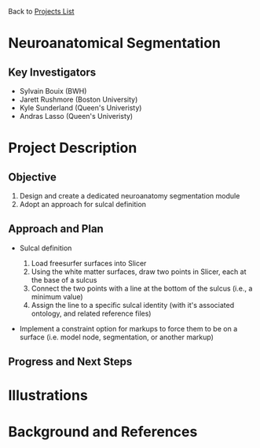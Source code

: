 Back to [Projects List](../../README.md#ProjectsList)

# Neuroanatomical Segmentation

## Key Investigators

- Sylvain Bouix (BWH)
- Jarett Rushmore (Boston University)
- Kyle Sunderland (Queen's Univeristy)
- Andras Lasso (Queen's Univeristy)

# Project Description

<!-- Add a short paragraph describing the project. -->

## Objective

<!-- Describe here WHAT you would like to achieve (what you will have as end result). -->
1. Design and create a dedicated neuroanatomy segmentation module 
1. Adopt an approach for sulcal definition

## Approach and Plan

<!-- Describe here HOW you would like to achieve the objectives stated above. -->
- Sulcal definition
  1. Load freesurfer surfaces into Slicer
  1. Using the white matter surfaces, draw two points in Slicer, each at the base of a sulcus
  1. Connect the two points with a line at the bottom of the sulcus (i.e., a minimum value)
  1. Assign the line to a specific sulcal identity (with it's associated ontology, and related reference files)

- Implement a constraint option for markups to force them to be on a surface (i.e. model node, segmentation, or another markup)

## Progress and Next Steps

<!-- Update this section as you make progress, describing of what you have ACTUALLY DONE. If there are specific steps that you could not complete then you can describe them here, too. -->

# Illustrations

<!-- Add pictures and links to videos that demonstrate what has been accomplished.
![Description of picture](Example2.jpg)
![Some more images](Example2.jpg)
-->

# Background and References

<!-- If you developed any software, include link to the source code repository. If possible, also add links to sample data, and to any relevant publications. -->
